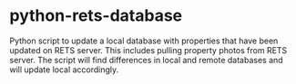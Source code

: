# python-rets-database
Python script to update a local database with properties that have been updated on RETS server. This includes pulling property photos from RETS server. The script will find differences in local and remote databases and will update local accordingly.
